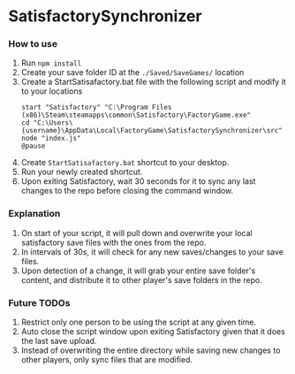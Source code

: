 # SatisfactorySynchronizer

### How to use
1. Run `npm install`
2. Create your save folder ID at the `./Saved/SaveGames/` location
3. Create a StartSatisafactory.bat file with the following script and modify it to your locations
    ```
    start "Satisfactory" "C:\Program Files (x86)\Steam\steamapps\common\Satisfactory\FactoryGame.exe"
    cd "C:\Users\{username}\AppData\Local\FactoryGame\SatisfactorySynchronizer\src"
    node "index.js"
    @pause
    ```
4. Create `StartSatisafactory.bat` shortcut to your desktop.
5. Run your newly created shortcut.
6. Upon exiting Satisfactory, wait 30 seconds for it to sync any last changes to the repo before closing the command window.

### Explanation
1. On start of your script, it will pull down and overwrite your local satisfactory save files with the ones from the repo.
2. In intervals of 30s, it will check for any new saves/changes to your save files.
3. Upon detection of a change, it will grab your entire save folder's content, and distribute it to other player's save folders in the repo.


### Future TODOs
1. Restrict only one person to be using the script at any given time.
2. Auto close the script window upon exiting Satisfactory given that it does the last save upload.
3. Instead of overwriting the entire directory while saving new changes to other players, only sync files that are modified.
